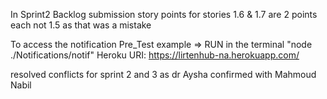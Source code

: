 

In Sprint2 Backlog submission story points for stories 1.6 & 1.7 are 2 points each not 1.5 as that was a mistake

To access the notification Pre_Test example => RUN in the terminal "node ./Notifications/notif"
Heroku URI: https://lirtenhub-na.herokuapp.com/

resolved conflicts for sprint 2 and 3 as dr Aysha confirmed with Mahmoud Nabil 